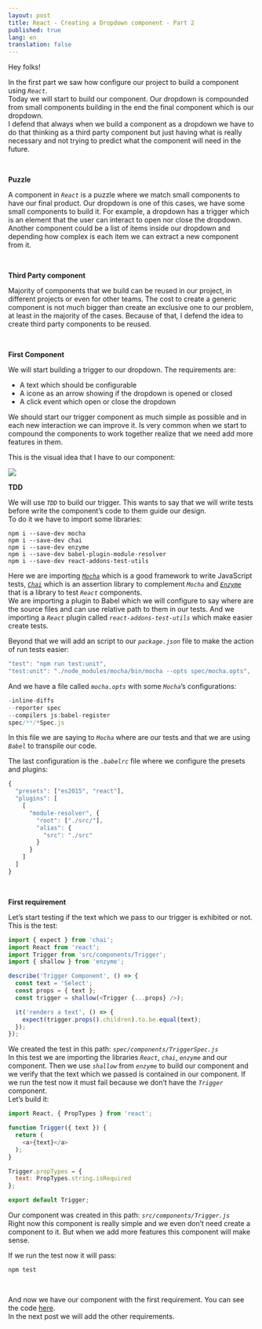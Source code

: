 ```yaml
---
layout: post
title: React - Creating a Dropdown component - Part 2
published: true
lang: en
translation: false
---
```


Hey folks!

In the first part we saw how configure our project to build a component using *`React`*.  
Today we will start to build our component. Our dropdown is compounded from small components building in the end the final component which is our dropdown.  
I defend that always when we build a component as a dropdown we have to do that thinking as a third party component but just having what is really necessary and not trying to predict what the component will need in the future.
<!--more-->

<br />

**Puzzle**

A component in *`React`* is a puzzle where we match small components to have our final product. Our dropdown is one of this cases, we have some small components to build it. For example, a dropdown has a trigger which is an element that the user can interact to open nor close the dropdown. Another component could be a list of items inside our dropdown and depending how complex is each item we can extract a new component from it.

<br />

**Third Party component**

Majority of components that we build can be reused in our project, in different projects or even for other teams. The cost to create a generic component is not much bigger than create an exclusive one to our problem, at least in the majority of the cases. Because of that, I defend the idea to create third party components to be reused.

<br />

**First Component**

We will start building a trigger to our dropdown. The requirements are:  
* A text which should be configurable
* A icone as an arrow showing if the dropdown is opened or closed
* A click event which open or close the dropdown

We should start our trigger component as much simple as possible and in each new interaction we can improve it. Is very common when we start to compound the components to work together realize that we need add more features in them.  

This is the visual idea that I have to our component:

<image src="{{site.url}}/images/react_1.png" />

<br />

**TDD**

We will use *`TDD`* to build our trigger. This wants to say that we will write tests before write the component’s code to them guide our design.  
To do it we have to import some libraries:
```shell
npm i --save-dev mocha
npm i --save-dev chai
npm i --save-dev enzyme
npm i --save-dev babel-plugin-module-resolver
npm i --save-dev react-addons-test-utils
```
Here we are importing [*`Mocha`*](https://mochajs.org/) which is a good framework to write JavaScript tests, [*`Chai`*](http://chaijs.com/) which is an assertion library to complement *`Mocha`* and [*`Enzyme`*](https://github.com/airbnb/enzyme) that is a library to test *`React`* components.  
We are importing a plugin to Babel which we will configure to say where are the source files and can use relative path to them in our tests.  And we importing a *`React`* plugin called *`react-addons-test-utils`* which make easier create tests.

Beyond that we will add an script to our *`package.json`* file to make the action of run tests easier:
```javascript
"test": "npm run test:unit",
"test:unit": "./node_modules/mocha/bin/mocha --opts spec/mocha.opts",
```
And we have a file called *`mocha.opts`* with some *`Mocha`*’s configurations:
```javascript
-inline-diffs
--reporter spec
--compilers js:babel-register
spec/**/*Spec.js
```
In this file we are saying to *`Mocha`* where are our tests and that we are using *`Babel`* to transpile our code.

The last configuration is the *`.babelrc`* file where we configure the presets and plugins:
```javascript
{
  "presets": ["es2015", "react"],
  "plugins": [
    [
      "module-resolver", {
        "root": ["./src/"],
        "alias": {
          "src": "./src"
        }
      }
    ]
  ]
}
```

<br />

**First requirement**

Let’s start testing if the text which we pass to our trigger is exhibited or not. This is the test:
```javascript
import { expect } from 'chai';
import React from 'react';
import Trigger from 'src/components/Trigger';
import { shallow } from 'enzyme';

describe('Trigger Component', () => {
  const text = 'Select';
  const props = { text };
  const trigger = shallow(<Trigger {...props} />);

  it('renders a text', () => {
    expect(trigger.props().children).to.be.equal(text);
  });
});
```
We created the test in this path: *`spec/components/TriggerSpec.js`*  
In this test we are importing the libraries *`React`*, *`chai`*, *`enzyme`* and our component. Then we use *`shallow`* from *`enzyme`* to build our component and we verify that the text which we passed is contained in our component. If we run the test now it must fail because we don’t have the *`Trigger`* component.  
Let’s build it:
```javascript
import React, { PropTypes } from 'react';

function Trigger({ text }) {
  return (
    <a>{text}</a>
  );
}

Trigger.propTypes = {
  text: PropTypes.string.isRequired
};

export default Trigger;
```
Our component was created in this path: *`src/components/Trigger.js`*  
Right now this component is really simple and we even don’t need create a component to it. But when we add more features this component will make sense.  

If we run the test now it will pass:
```shell
npm test
```

<br />

And now we have our component with the first requirement. 
You can see the code [here](https://github.com/rodrigo-morais/react-dropdown/tree/post-2).  
In the next post we will add the other requirements.
